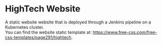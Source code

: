 # HighTech Website

A static website website that is deployed through a Jenkins pipeline on a Kubernetes cluster. <br />
You can find the website static template at: https://www.free-css.com/free-css-templates/page291/hightech.


